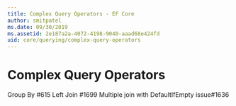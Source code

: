 ```yaml
---
title: Complex Query Operators - EF Core
author: smitpatel
ms.date: 09/30/2019
ms.assetid: 2e187a2a-4072-4198-9040-aaad68e424fd
uid: core/querying/complex-query-operators
---
```

# Complex Query Operators

Group By #615
Left Join #1699
Multiple join with DefaultIfEmpty issue#1636

